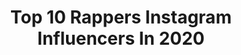 ---
title: Top 10 Rappers Instagram Influencers In 2020
description: >-
  Find top rappers Instagram influencers in 2020. Most popular hashtags: #desirap #desihiphop #newdelhi #hiphop.
platform: Instagram
profiles:
  - username: "realkrsna"
    fullname: >-
      KR$NA
    location: "India"
    followers: 127625
    engagement: 2813
    commentsToLikes: 0.040509
    id: ck0w1s6xpkvcm0i19korjl6a4
    verified: true
    hashtags: "#desirap, #teeranbaazchoregalaash, #streetwear, #newmusicontheway"
  - username: "mcbmooo"
    fullname: >-
      MC BMO
    location: "Brazil"
    followers: 659888
    engagement: 1319
    commentsToLikes: 0.026500
    id: ck5hgprqc43gb0i112ypo3zkq
    verified: false
    hashtags: "#posedequebrada"
  - username: "tarooq_official"
    fullname: >-
      T.M.X🦅
    location: "Turkey"
    followers: 91756
    engagement: 654
    commentsToLikes: 0.063607
    id: ck8szgbmxoc2p0j7815s6vury
    verified: false
    hashtags: "#tmx, #soon"
  - username: "lilkloroxxx"
    fullname: >-
      Lil Kloroxxx
    location: ""
    followers: 40483
    engagement: 1345
    commentsToLikes: 0.049023
    id: ck8weho4oe2e60j78aczwh872
    verified: false
    hashtags: "#halloween, #traptothefuture, #promqueen, #merrychristmas"
  - username: "trossthegiant"
    fullname: >-
      T. ROSS.
    location: "United States"
    followers: 6199
    engagement: 2333
    commentsToLikes: 0.067607
    id: ck136ile16nu00i19gafflw2f
    verified: false
    hashtags: "#trashrapisback, #2projectsotw"
  - username: "sol__731"
    fullname: >-
      료스케/Sol
    location: "United States"
    followers: 52661
    engagement: 739
    commentsToLikes: 0.047792
    id: ck0vyr8tb5eex0i19hed6t1m4
    verified: false
    hashtags: ""
  - username: "coebuddy"
    fullname: >-
      Kd as músicas Buddy?
    location: "Brazil"
    followers: 406955
    engagement: 793
    commentsToLikes: 0.027732
    id: ck6u5ukp5bu4a0j71x7cayreh
    verified: false
    hashtags: ""
  - username: "skii.music"
    fullname: >-
      SKII  |  DJ/Producer
    location: "United States"
    followers: 2360
    engagement: 1987
    commentsToLikes: 0.296632
    id: ck6tkeh034jhn0j71g1rafxnp
    verified: false
    hashtags: "#cityphotography, #citykillerz, #cityscapes, #stairs"
  - username: "shaka_muni"
    fullname: >-
      SHAKA
    location: "Italy"
    followers: 3427
    engagement: 2418
    commentsToLikes: 0.089425
    id: ck5pznke21uv10i11v9f6rsx4
    verified: false
    hashtags: ""
  - username: "younglunya"
    fullname: >-
      CHAMARO 🇹🇿
    location: ""
    followers: 307399
    engagement: 434
    commentsToLikes: 0.033011
    id: ck5hdjaaenpzq0i115bfrqrhm
    verified: true
    hashtags: "#less, #soundgod2020, #tbt, #jasirimuongozanjia"
---